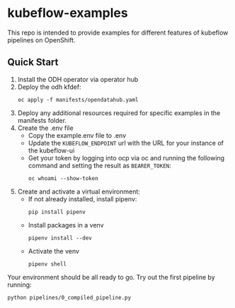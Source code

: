 # kubeflow-examples

This repo is intended to provide examples for different features of kubeflow pipelines on OpenShift.

## Quick Start

1. Install the ODH operator via operator hub
2. Deploy the odh kfdef:
    ```
    oc apply -f manifests/opendatahub.yaml
    ```
3. Deploy any additional resources required for specific examples in the manifests folder.
4. Create the .env file
    * Copy the example.env file to .env
    * Update the `KUBEFLOW_ENDPOINT` url with the URL for your instance of the kubeflow-ui
    * Get your token by logging into ocp via oc and running the following command and setting the result as `BEARER_TOKEN`:
        ```
        oc whoami --show-token
        ```
5. Create and activate a virtual environment:
    * If not already installed, install pipenv:
        ```
        pip install pipenv
        ```
    * Install packages in a venv
        ```
        pipenv install --dev
        ```
    * Activate the venv
        ```
        pipenv shell
        ```

Your environment should be all ready to go.  Try out the first pipeline by running:

```
python pipelines/0_compiled_pipeline.py
```
